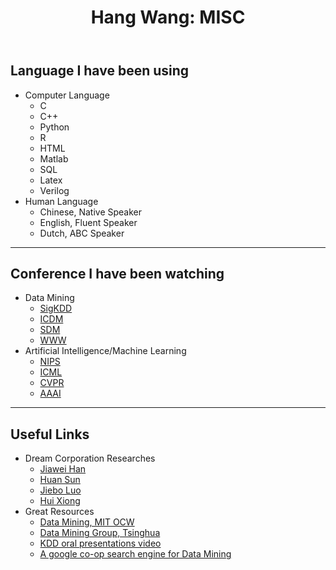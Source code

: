 ﻿---
layout: default
section: misc
title: "Hang Wang: MISC"
---

## Language I have been using
  * Computer Language
    - C
    - C++
    - Python
    - R
    - HTML
    - Matlab
    - SQL
    - Latex
    - Verilog
  * Human Language
    - Chinese, Native Speaker
    - English, Fluent Speaker
    - Dutch, ABC Speaker


---

## Conference I have been watching
  * Data Mining
    - [SigKDD](http://www.sigkdd.org/)
    - [ICDM](http://www.cs.uvm.edu/~icdm/)
    - [SDM](http://www.siam.org/meetings/sdm07/)
    - [WWW](http://www.iw3c2.org/conferences)
  * Artificial Intelligence/Machine Learning
    - [NIPS](https://nips.cc/)
    - [ICML](https://icml.cc/)
    - [CVPR](http://cvpr2018.thecvf.com/)
    - [AAAI](https://aaai.org/Conferences/AAAI-18/)

---

## Useful Links
  * Dream Corporation Researches
    - [Jiawei Han](http://hanj.cs.illinois.edu/)
    - [Huan Sun](http://web.cse.ohio-state.edu/~sun.397/)
    - [Jiebo Luo](http://www.cs.rochester.edu/u/jluo/)
    - [Hui Xiong](http://datamining.rutgers.edu/)
  * Great Resources
    - [Data Mining, MIT OCW](http://ocw.mit.edu/OcwWeb/Sloan-School-of-Management/15-062Data-MiningSpring2003/CourseHome/)
    - [Data Mining Group, Tsinghua](http://dbgroup.cs.tsinghua.edu.cn/dmg.html) 
    - [KDD oral presentations video](http://www.videolectures.net)
    - [A google co-op search engine for Data Mining](http://www.google.com/coop/cse?cx=006422944775554126616:ixcd3tdxkke)

